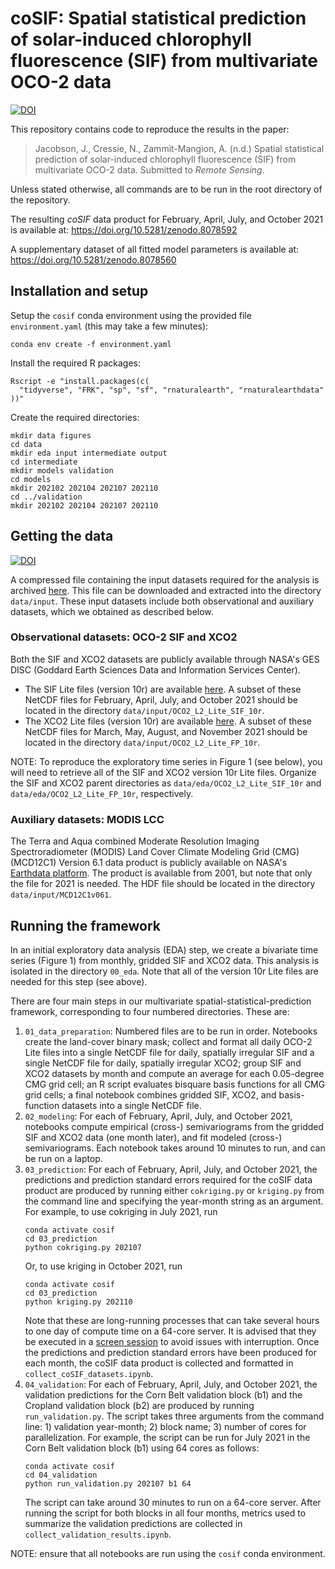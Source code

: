 # coSIF: Spatial statistical prediction of solar-induced chlorophyll fluorescence (SIF) from multivariate OCO-2 data

[![DOI](https://zenodo.org/badge/DOI/10.5281/zenodo.8078592.svg)](https://doi.org/10.5281/zenodo.8078592)

This repository contains code to reproduce the results in the paper:

> Jacobson, J., Cressie, N., Zammit-Mangion, A. (n.d.) Spatial statistical prediction of solar-induced chlorophyll fluorescence (SIF) from multivariate OCO-2 data. Submitted to *Remote Sensing*.

Unless stated otherwise, all commands are to be run in the root directory of the repository.

The resulting *coSIF* data product for February, April, July, and October 2021 is available at: https://doi.org/10.5281/zenodo.8078592

A supplementary dataset of all fitted model parameters is available at: https://doi.org/10.5281/zenodo.8078560

## Installation and setup

Setup the `cosif` conda environment using the provided file `environment.yaml` (this may take a few minutes):
```
conda env create -f environment.yaml
```
Install the required R packages:
```
Rscript -e "install.packages(c(
  "tidyverse", "FRK", "sp", "sf", "rnaturalearth", "rnaturalearthdata"
))"
```
Create the required directories:
```
mkdir data figures
cd data
mkdir eda input intermediate output
cd intermediate
mkdir models validation
cd models
mkdir 202102 202104 202107 202110
cd ../validation
mkdir 202102 202104 202107 202110
```

## Getting the data

[![DOI](https://zenodo.org/badge/DOI/10.5281/zenodo.8078476.svg)](https://doi.org/10.5281/zenodo.8078476)

A compressed file containing the input datasets required for the analysis is archived [here](https://doi.org/10.5281/zenodo.8078476). This file can be downloaded and extracted into the directory `data/input`. These input datasets include both observational and auxiliary datasets, which we obtained as described below.

### Observational datasets: OCO-2 SIF and XCO2

Both the SIF and XCO2 datasets are publicly available through NASA's GES DISC (Goddard Earth Sciences Data and Information Services Center).

- The SIF Lite files (version 10r) are available [here](https://disc.gsfc.nasa.gov/datasets/OCO2_L2_Lite_SIF_10r/summary). A subset of these NetCDF files for February, April, July, and October 2021 should be located in the directory `data/input/OCO2_L2_Lite_SIF_10r`.
- The XCO2 Lite files (version 10r) are available [here](https://disc.gsfc.nasa.gov/datasets/OCO2_L2_Lite_FP_10r/summary). A subset of these NetCDF files for March, May, August, and November 2021 should be located in the directory `data/input/OCO2_L2_Lite_FP_10r`.

NOTE: To reproduce the exploratory time series in Figure 1 (see below), you will need to retrieve all of the SIF and XCO2 version 10r Lite files. Organize the SIF and XCO2 parent directories as `data/eda/OCO2_L2_Lite_SIF_10r` and `data/eda/OCO2_L2_Lite_FP_10r`, respectively.

### Auxiliary datasets: MODIS LCC

The Terra and Aqua combined Moderate Resolution Imaging Spectroradiometer (MODIS) Land Cover Climate Modeling Grid (CMG) (MCD12C1) Version 6.1 data product is publicly available on NASA's [Earthdata platform](https://lpdaac.usgs.gov/products/mcd12c1v061/). The product is available from 2001, but note that only the file for 2021 is needed. The HDF file should be located in the directory `data/input/MCD12C1v061`.

## Running the framework

In an initial exploratory data analysis (EDA) step, we create a bivariate time series (Figure 1) from monthly, gridded SIF and XCO2 data. This analysis is isolated in the directory `00_eda`. Note that all of the version 10r Lite files are needed for this step (see above).

There are four main steps in our multivariate spatial-statistical-prediction framework, corresponding to four numbered directories. These are: 

1. `01_data_preparation`: Numbered files are to be run in order. Notebooks create the land-cover binary mask; collect and format all daily OCO-2 Lite files into a single NetCDF file for daily, spatially irregular SIF and a single NetCDF file for daily, spatially irregular XCO2; group SIF and XCO2 datasets by month and compute an average for each 0.05-degree CMG grid cell; an R script evaluates bisquare basis functions for all CMG grid cells; a final notebook combines gridded SIF, XCO2, and basis-function datasets into a single NetCDF file. 
2. `02_modeling`: For each of February, April, July, and October 2021, notebooks compute empirical (cross-) semivariograms from the gridded SIF and XCO2 data (one month later), and fit modeled (cross-) semivariograms. Each notebook takes around 10 minutes to run, and can be run on a laptop.
3. `03_prediction`: For each of February, April, July, and October 2021, the predictions and prediction standard errors required for the coSIF data product are produced by running either `cokriging.py` or `kriging.py` from the command line and specifying the year-month string as an argument. For example, to use cokriging in July 2021, run
    ```
    conda activate cosif
    cd 03_prediction
    python cokriging.py 202107
    ```
    Or, to use kriging in October 2021, run
    ```
    conda activate cosif
    cd 03_prediction
    python kriging.py 202110
    ```
    Note that these are long-running processes that can take several hours to one day of compute time on a 64-core server. It is advised that they be executed in a [screen session](https://linuxize.com/post/how-to-use-linux-screen/) to avoid issues with interruption. Once the predictions and prediction standard errors have been produced for each month, the coSIF data product is collected and formatted in `collect_coSIF_datasets.ipynb`.
4. `04_validation`: For each of February, April, July, and October 2021, the validation predictions for the Corn Belt validation block (b1) and the Cropland validation block (b2) are produced by running `run_validation.py`. The script takes three arguments from the command line: 1) validation year-month; 2) block name; 3) number of cores for parallelization. For example, the script can be run for July 2021 in the Corn Belt validation block (b1) using 64 cores as follows:
    ```
    conda activate cosif
    cd 04_validation
    python run_validation.py 202107 b1 64
    ``` 
    The script can take around 30 minutes to run on a 64-core server. After running the script for both blocks in all four months, metrics used to summarize the validation predictions are collected in `collect_validation_results.ipynb`.

NOTE: ensure that all notebooks are run using the `cosif` conda environment.